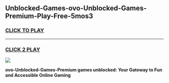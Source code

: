 
## Unblocked-Games-ovo-Unblocked-Games-Premium-Play-Free-5mos3
<h3>
<a href="https://premium76.site?title=ovo-Unblocked-Games-Premium&ref=21A">CLICK TO PLAY</a></h3>
<hr>

<h3>
<a href="https://premium76.site?title=ovo-Unblocked-Games-Premium&ref=21A">CLICK 2 PLAY</a>
  
</h3>

<a href="https://premium76.site?title=ovo-Unblocked-Games-Premium&ref=21A"><img src="https://clearcache.store/games.png"></a>


**ovo-Unblocked-Games-Premium games unblocked: Your Gateway to Fun and Accessible Online Gaming**
